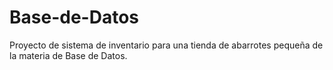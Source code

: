 # Base-de-Datos
Proyecto de sistema de inventario para una tienda de abarrotes pequeña de la materia de Base de Datos.
